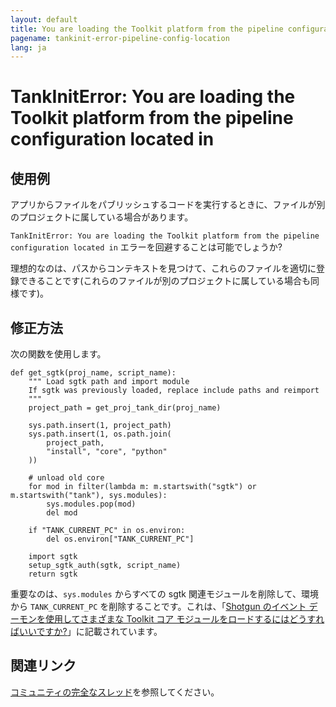 ```yaml
---
layout: default
title: You are loading the Toolkit platform from the pipeline configuration located in
pagename: tankinit-error-pipeline-config-location
lang: ja
---
```


# TankInitError: You are loading the Toolkit platform from the pipeline configuration located in

## 使用例

アプリからファイルをパブリッシュするコードを実行するときに、ファイルが別のプロジェクトに属している場合があります。

`TankInitError: You are loading the Toolkit platform from the pipeline configuration located in` エラーを回避することは可能でしょうか?

理想的なのは、パスからコンテキストを見つけて、これらのファイルを適切に登録できることです(これらのファイルが別のプロジェクトに属している場合も同様です)。

## 修正方法

次の関数を使用します。

```
def get_sgtk(proj_name, script_name):
    """ Load sgtk path and import module
    If sgtk was previously loaded, replace include paths and reimport
    """
    project_path = get_proj_tank_dir(proj_name)

    sys.path.insert(1, project_path)
    sys.path.insert(1, os.path.join(
        project_path,
        "install", "core", "python"
    ))

    # unload old core
    for mod in filter(lambda m: m.startswith("sgtk") or m.startswith("tank"), sys.modules):
        sys.modules.pop(mod)
        del mod

    if "TANK_CURRENT_PC" in os.environ:
        del os.environ["TANK_CURRENT_PC"]

    import sgtk
    setup_sgtk_auth(sgtk, script_name)
    return sgtk
```
重要なのは、`sys.modules` からすべての sgtk 関連モジュールを削除して、環境から `TANK_CURRENT_PC` を削除することです。これは、「[Shotgun のイベント デーモンを使用してさまざまな Toolkit コア モジュールをロードするにはどうすればいいですか?](https://developer.shotgridsoftware.com/3520ad2e/)」に記載されています。

## 関連リンク

[コミュニティの完全なスレッド](https://community.shotgridsoftware.com/t/tankiniterror-loading-toolkit-platform-from-a-different-project/9342)を参照してください。